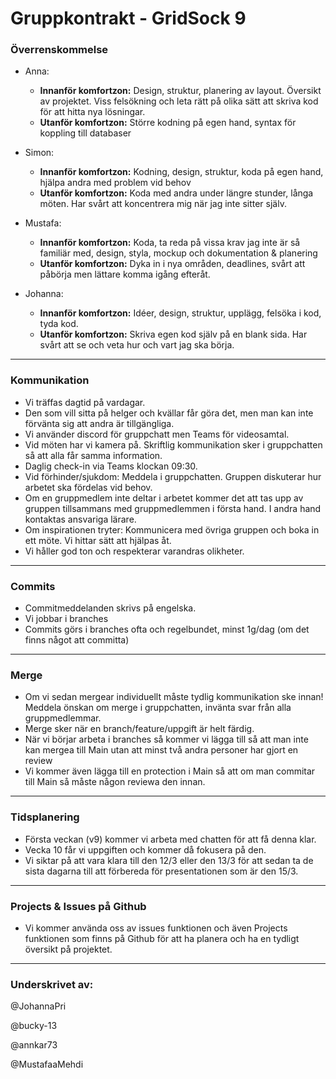 # Gruppkontrakt - GridSock 9

### Överrenskommelse

- Anna:

  - **Innanför komfortzon:** Design, struktur, planering av layout. Översikt av projektet. Viss felsökning och leta rätt på olika sätt att skriva kod för att hitta nya lösningar. 
  - **Utanför komfortzon:** Större kodning på egen hand, syntax för koppling till databaser

- Simon:

  - **Innanför komfortzon:** Kodning, design, struktur, koda på egen hand, hjälpa andra med problem vid behov
  - **Utanför komfortzon:** Koda med andra under längre stunder, långa möten. Har svårt att koncentrera mig när jag inte sitter själv.

- Mustafa:

  - **Innanför komfortzon:** Koda, ta reda på vissa krav jag inte är så familiär med, design, styla, mockup och dokumentation & planering
  - **Utanför komfortzon:** Dyka in i nya områden, deadlines, svårt att påbörja men lättare komma igång efteråt.

- Johanna:

  - **Innanför komfortzon:** Idéer, design, struktur, upplägg, felsöka i kod, tyda kod.
  - **Utanför komfortzon:** Skriva egen kod själv på en blank sida. Har svårt att se och veta hur och vart jag ska börja.

---

### Kommunikation

- Vi träffas dagtid på vardagar.
- Den som vill sitta på helger och kvällar får göra det, men man kan inte förvänta sig att andra är tillgängliga.
- Vi använder discord för gruppchatt men Teams för videosamtal.
- Vid möten har vi kamera på. Skriftlig kommunikation sker i gruppchatten så att alla får samma information.
- Daglig check-in via Teams klockan 09:30.
- Vid förhinder/sjukdom: Meddela i gruppchatten. Gruppen diskuterar hur arbetet ska fördelas vid behov.
- Om en gruppmedlem inte deltar i arbetet kommer det att tas upp av gruppen tillsammans med gruppmedlemmen i första hand. I andra hand kontaktas ansvariga lärare.
- Om inspirationen tryter: Kommunicera med övriga gruppen och boka in ett möte. Vi hittar sätt att hjälpas åt.
- Vi håller god ton och respekterar varandras olikheter.

---

### Commits

- Commitmeddelanden skrivs på engelska.
- Vi jobbar i branches
- Commits görs i branches ofta och regelbundet, minst 1g/dag (om det finns något att committa)

---

### Merge

- Om vi sedan mergear individuellt måste tydlig kommunikation ske innan! Meddela önskan om merge i gruppchatten, invänta svar från alla gruppmedlemmar.
- Merge sker när en branch/feature/uppgift är helt färdig.
- När vi börjar arbeta i branches så kommer vi lägga till så att man inte kan mergea till Main utan att minst två andra personer har gjort en review
- Vi kommer även lägga till en protection i Main så att om man commitar till Main så måste någon reviewa den innan.

---

### Tidsplanering

- Första veckan (v9) kommer vi arbeta med chatten för att få denna klar.
- Vecka 10 får vi uppgiften och kommer då fokusera på den.
- Vi siktar på att vara klara till den 12/3 eller den 13/3 för att sedan ta de sista dagarna till att förbereda för presentationen som är den 15/3.

---

### Projects & Issues på Github

- Vi kommer använda oss av issues funktionen och även Projects funktionen som finns på Github för att ha planera och ha en tydligt översikt på projektet.

---

### Underskrivet av:

@JohannaPri

@bucky-13

@annkar73

@MustafaaMehdi
